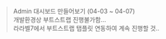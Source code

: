 # 
> Admin 대시보드 만들어보기 (04-03 ~ 04-07)  
> 개발환경상 부트스트랩 진행불가함...  
> 라라벨7에서 부트스트랩 탭플릿 연동하여 계속 진행할 것.. 
